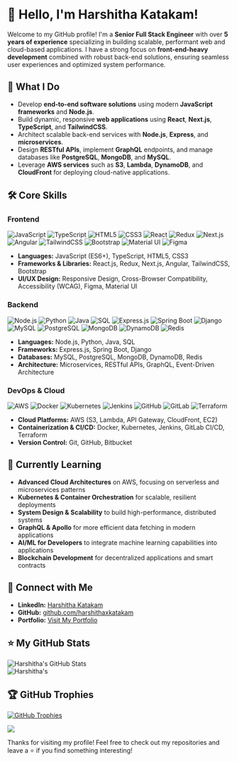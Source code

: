 <!--
**harshithaxkatakam/harshithaxkatakam** is a ✨ _special_ ✨ repository because its `README.md` (this file) appears on your GitHub profile.

Here are some ideas to get you started:

- 🔭 I’m currently working on ...
- 🌱 I’m currently learning ...
- 👯 I’m looking to collaborate on ...
- 🤔 I’m looking for help with ...
- 💬 Ask me about ...
- 📫 How to reach me: ...
- 😄 Pronouns: ...
- ⚡ Fun fact: ...
-->
# 👋 Hello, I'm Harshitha Katakam! 

Welcome to my GitHub profile! I'm a **Senior Full Stack Engineer** with over **5 years of experience** specializing in building scalable, performant web and cloud-based applications. I have a strong focus on **front-end-heavy development** combined with robust back-end solutions, ensuring seamless user experiences and optimized system performance.

## 🚀 What I Do
- Develop **end-to-end software solutions** using modern **JavaScript frameworks** and **Node.js**.
- Build dynamic, responsive **web applications** using **React**, **Next.js**, **TypeScript**, and **TailwindCSS**.
- Architect scalable back-end services with **Node.js**, **Express**, and **microservices**.
- Design **RESTful APIs**, implement **GraphQL** endpoints, and manage databases like **PostgreSQL**, **MongoDB**, and **MySQL**.
- Leverage **AWS services** such as **S3**, **Lambda**, **DynamoDB**, and **CloudFront** for deploying cloud-native applications.

## 🛠️ Core Skills
### Frontend
![JavaScript](https://img.shields.io/badge/javascript-%23323330.svg?style=flat&logo=javascript&logoColor=%23F7DF1E) ![TypeScript](https://img.shields.io/badge/typescript-%23007ACC.svg?style=flat&logo=typescript&logoColor=white) ![HTML5](https://img.shields.io/badge/html5-%23E34F26.svg?style=flat&logo=html5&logoColor=white) ![CSS3](https://img.shields.io/badge/css3-%231572B6.svg?style=flat&logo=css3&logoColor=white) ![React](https://img.shields.io/badge/react-%2320232a.svg?style=flat&logo=react&logoColor=%2361DAFB) ![Redux](https://img.shields.io/badge/redux-%23593d88.svg?style=flat&logo=redux&logoColor=white) ![Next.js](https://img.shields.io/badge/next.js-%23000000.svg?style=flat&logo=nextdotjs&logoColor=white) ![Angular](https://img.shields.io/badge/angular-%23DD0031.svg?style=flat&logo=angular&logoColor=white) ![TailwindCSS](https://img.shields.io/badge/tailwindcss-%2338B2AC.svg?style=flat&logo=tailwind-css&logoColor=white) ![Bootstrap](https://img.shields.io/badge/bootstrap-%23563D7C.svg?style=flat&logo=bootstrap&logoColor=white) ![Material UI](https://img.shields.io/badge/materialui-%230081CB.svg?style=flat&logo=mui&logoColor=white) ![Figma](https://img.shields.io/badge/figma-%23F24E1E.svg?style=flat&logo=figma&logoColor=white)  
- **Languages:** JavaScript (ES6+), TypeScript, HTML5, CSS3
- **Frameworks & Libraries:** React.js, Redux, Next.js, Angular, TailwindCSS, Bootstrap
- **UI/UX Design:** Responsive Design, Cross-Browser Compatibility, Accessibility (WCAG), Figma, Material UI

### Backend
![Node.js](https://img.shields.io/badge/node.js-6DA55F?style=flat&logo=node.js&logoColor=white) ![Python](https://img.shields.io/badge/python-3670A0?style=flat&logo=python&logoColor=ffdd54) ![Java](https://img.shields.io/badge/java-%23ED8B00.svg?style=flat&logo=java&logoColor=white) ![SQL](https://img.shields.io/badge/sql-%2300f.svg?style=flat&logo=amazon-dynamodb&logoColor=white) ![Express.js](https://img.shields.io/badge/express.js-%23404d59.svg?style=flat&logo=express&logoColor=%2361DAFB) ![Spring Boot](https://img.shields.io/badge/spring--boot-%236DB33F.svg?style=flat&logo=spring&logoColor=white) ![Django](https://img.shields.io/badge/django-%23092E20.svg?style=flat&logo=django&logoColor=white) ![MySQL](https://img.shields.io/badge/mysql-%2300f.svg?style=flat&logo=mysql&logoColor=white) ![PostgreSQL](https://img.shields.io/badge/postgresql-%23316192.svg?style=flat&logo=postgresql&logoColor=white) ![MongoDB](https://img.shields.io/badge/mongodb-%234ea94b.svg?style=flat&logo=mongodb&logoColor=white) ![DynamoDB](https://img.shields.io/badge/dynamodb-%2300f.svg?style=flat&logo=amazon-dynamodb&logoColor=white) ![Redis](https://img.shields.io/badge/redis-%23DD0031.svg?style=flat&logo=redis&logoColor=white) 
- **Languages:** Node.js, Python, Java, SQL
- **Frameworks:** Express.js, Spring Boot, Django
- **Databases:** MySQL, PostgreSQL, MongoDB, DynamoDB, Redis
- **Architecture:** Microservices, RESTful APIs, GraphQL, Event-Driven Architecture

### DevOps & Cloud
![AWS](https://img.shields.io/badge/AWS-%23FF9900.svg?style=flat&logo=amazon-aws&logoColor=white) ![Docker](https://img.shields.io/badge/docker-%230db7ed.svg?style=flat&logo=docker&logoColor=white) ![Kubernetes](https://img.shields.io/badge/kubernetes-%23326ce5.svg?style=flat&logo=kubernetes&logoColor=white) ![Jenkins](https://img.shields.io/badge/jenkins-%232C5263.svg?style=flat&logo=jenkins&logoColor=white) ![GitHub](https://img.shields.io/badge/github-%23121011.svg?style=flat&logo=github&logoColor=white) ![GitLab](https://img.shields.io/badge/gitlab-%23181717.svg?style=flat&logo=gitlab&logoColor=white) ![Terraform](https://img.shields.io/badge/terraform-%235835CC.svg?style=flat&logo=terraform&logoColor=white) 
- **Cloud Platforms:** AWS (S3, Lambda, API Gateway, CloudFront, EC2)
- **Containerization & CI/CD:** Docker, Kubernetes, Jenkins, GitLab CI/CD, Terraform
- **Version Control:** Git, GitHub, Bitbucket

## 🌱 Currently Learning
- **Advanced Cloud Architectures** on AWS, focusing on serverless and microservices patterns  
- **Kubernetes & Container Orchestration** for scalable, resilient deployments  
- **System Design & Scalability** to build high-performance, distributed systems  
- **GraphQL & Apollo** for more efficient data fetching in modern applications  
- **AI/ML for Developers** to integrate machine learning capabilities into applications  
- **Blockchain Development** for decentralized applications and smart contracts  


## 🔗 Connect with Me
- **LinkedIn:** [Harshitha Katakam](https://www.linkedin.com/in/harshitha-katakam)
- **GitHub:** [github.com/harshithaxkatakam](https://github.com/harshithaxkatakam)
- **Portfolio:** [Visit My Portfolio](https://harshithaxkatakam.github.io/)

## ⭐ My GitHub Stats
![Harshitha's GitHub Stats](https://github-readme-stats.vercel.app/api?username=harshithaxkatakam&show_icons=true&theme=radical&include_all_commits=true&count_private=true) <br/>
![Harshitha's](https://github-readme-stats.vercel.app/api/top-langs/?username=harshithaxkatakam&show_icons=true&theme=radical&include_all_commits=true&count_private=true&layout=compact)


## 🏆 GitHub Trophies
[![GitHub Trophies](https://github-profile-trophy.vercel.app/?username=harshithaxkatakam&theme=onedark)](https://github.com/HarshithaKatakam)

[![](https://visitcount.itsvg.in/api?id=harshithaxkatakam&icon=8&color=0)](https://visitcount.itsvg.in)

Thanks for visiting my profile! Feel free to check out my repositories and leave a ⭐ if you find something interesting!
